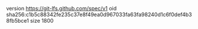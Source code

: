 version https://git-lfs.github.com/spec/v1
oid sha256:c1b5c88342fe235c37e8f49ea0d967033fa63fa98240d1c6f0def4b38fb5bce1
size 1800
